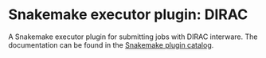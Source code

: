 # Snakemake executor plugin: DIRAC

A Snakemake executor plugin for submitting jobs with DIRAC interware.
The documentation can be found in the [Snakemake plugin catalog](https://snakemake.github.io/snakemake-plugin-catalog/plugins/executor/dirac.html).
